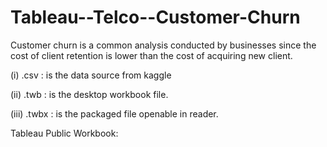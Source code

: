 # Tableau--Telco--Customer-Churn
Customer churn is a common analysis conducted by businesses since the cost of client retention is lower than the cost of acquiring new client.

(i) .csv : is the data source from kaggle

(ii) .twb : is the desktop workbook file.

(iii) .twbx : is the packaged file openable in reader.

Tableau Public Workbook:
